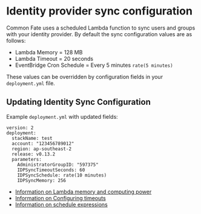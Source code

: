 # Identity provider sync configuration

Common Fate uses a scheduled Lambda function to sync users and groups with your identity provider. By default the sync configuration values are as follows:

- Lambda Memory = 128 MB
- Lambda Timeout = 20 seconds
- EventBridge Cron Schedule = Every 5 minutes `rate(5 minutes)`

These values can be overridden by configuration fields in your `deployment.yml` file.

## Updating Identity Sync Configuration

Example `deployment.yml` with updated fields:

```
version: 2
deployment:
  stackName: test
  account: "123456789012"
  region: ap-southeast-2
  release: v0.13.2
  parameters:
    AdministratorGroupID: "597375"
    IDPSyncTimeoutSeconds: 60
    IDPSyncSchedule: rate(10 minutes)
    IDPSyncMemory: 256

```

- [Information on Lambda memory and computing power](https://docs.aws.amazon.com/lambda/latest/operatorguide/computing-power.html)
- [Information on Configuring timeouts](https://docs.aws.amazon.com/lambda/latest/dg/configuration-function-common.html#configuration-timeout-console)
- [Information on schedule expressions](https://docs.aws.amazon.com/AmazonCloudWatch/latest/events/ScheduledEvents.html)
